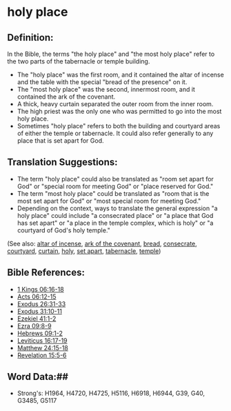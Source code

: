 # holy place #

## Definition: ##

In the Bible, the terms "the holy place" and "the most holy place" refer to the two parts of the tabernacle or temple building.

* The "holy place" was the first room, and it contained the altar of incense and the table with the special "bread of the presence" on it.
* The "most holy place" was the second, innermost room, and it contained the ark of the covenant.
* A thick, heavy curtain separated the outer room from the inner room.
* The high priest was the only one who was permitted to go into the most holy place.
* Sometimes "holy place" refers to both the building and courtyard areas of either the temple or tabernacle. It could also refer generally to any place that is set apart for God.

## Translation Suggestions: ##

* The term "holy place" could also be translated as "room set apart for God" or "special room for meeting God" or "place reserved for God."
* The term "most holy place" could be translated as "room that is the most set apart for God" or "most special room for meeting God."
* Depending on the context, ways to translate the general expression "a holy place" could include "a consecrated place" or "a place that God has set apart" or "a place in the temple complex, which is holy" or "a courtyard of God's holy temple."

(See also: [altar of incense](../other/altarofincense.md), [ark of the covenant](arkofthecovenant.md), [bread](../other/bread.md), [consecrate](consecrate.md), [courtyard](../other/courtyard.md), [curtain](../other/curtain.md), [holy](holy.md), [set apart](setapart.md), [tabernacle](tabernacle.md), [temple](temple.md))

## Bible References: ##

* [1 Kings 06:16-18](rc://en/tn/help/1ki/06/16)
* [Acts 06:12-15](rc://en/tn/help/act/06/12)
* [Exodus 26:31-33](rc://en/tn/help/exo/26/31)
* [Exodus 31:10-11](rc://en/tn/help/exo/31/10)
* [Ezekiel 41:1-2](rc://en/tn/help/ezk/41/01)
* [Ezra 09:8-9](rc://en/tn/help/ezr/09/08)
* [Hebrews 09:1-2](rc://en/tn/help/heb/09/01)
* [Leviticus 16:17-19](rc://en/tn/help/lev/16/17)
* [Matthew 24:15-18](rc://en/tn/help/mat/24/15)
* [Revelation 15:5-6](rc://en/tn/help/rev/15/05)


## Word Data:##

* Strong's: H1964, H4720, H4725, H5116, H6918, H6944, G39, G40, G3485, G5117
